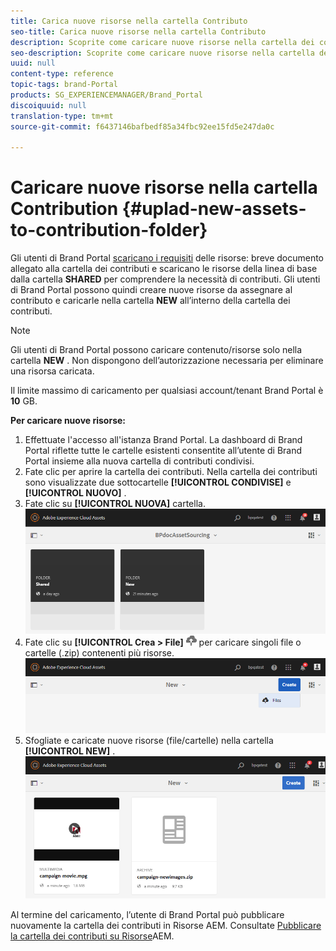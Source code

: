 ```yaml
---
title: Carica nuove risorse nella cartella Contributo
seo-title: Carica nuove risorse nella cartella Contributo
description: Scoprite come caricare nuove risorse nella cartella dei contributi in Brand Portal.
seo-description: Scoprite come caricare nuove risorse nella cartella dei contributi in Brand Portal.
uuid: null
content-type: reference
topic-tags: brand-Portal
products: SG_EXPERIENCEMANAGER/Brand_Portal
discoiquuid: null
translation-type: tm+mt
source-git-commit: f6437146bafbedf85a34fbc92ee15fd5e247da0c

---
```



# Caricare nuove risorse nella cartella Contribution {#uplad-new-assets-to-contribution-folder}

Gli utenti di Brand Portal [scaricano i requisiti](brand-portal-download-asset-requirements.md) delle risorse: breve documento allegato alla cartella dei contributi e scaricano le risorse della linea di base dalla cartella **SHARED** per comprendere la necessità di contributi.
Gli utenti di Brand Portal possono quindi creare nuove risorse da assegnare al contributo e caricarle nella cartella **NEW** all’interno della cartella dei contributi.

>[!NOTE]
>
>Gli utenti di Brand Portal possono caricare contenuto/risorse solo nella cartella **NEW** . Non dispongono dell’autorizzazione necessaria per eliminare una risorsa caricata.
>
>Il limite massimo di caricamento per qualsiasi account/tenant Brand Portal è **10** GB.


**Per caricare nuove risorse:**

1. Effettuate l'accesso all'istanza Brand Portal.
La dashboard di Brand Portal riflette tutte le cartelle esistenti consentite all’utente di Brand Portal insieme alla nuova cartella di contributi condivisi.
1. Fate clic per aprire la cartella dei contributi. Nella cartella dei contributi sono visualizzate due sottocartelle **[!UICONTROL CONDIVISE]** e **[!UICONTROL NUOVO]** .
1. Fate clic su **[!UICONTROL NUOVA]** cartella.
   ![](assets/upload-new-assets1.png)
1. Fate clic su **[!UICONTROL Crea &gt; File]** ![](assets/upload.png) per caricare singoli file o cartelle (.zip) contenenti più risorse.
   ![](assets/upload-new-assets2.png)
1. Sfogliate e caricate nuove risorse (file/cartelle) nella cartella **[!UICONTROL NEW]** .
   ![](assets/upload-new-assets3.png)

Al termine del caricamento, l’utente di Brand Portal può pubblicare nuovamente la cartella dei contributi in Risorse AEM. Consultate [Pubblicare la cartella dei contributi su Risorse](brand-portal-publish-contribution-folder-to-aem-assets.md)AEM.